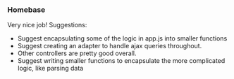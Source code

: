 ### Homebase

Very nice job!
Suggestions:
+ Suggest encapsulating some of the logic in app.js into smaller functions
+ Suggest creating an adapter to handle ajax queries throughout.
+ Other controllers are pretty good overall.
+ Suggest writing smaller functions to encapsulate the more complicated logic, like parsing data
